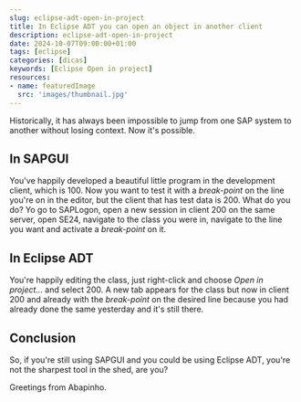 ```yaml
---
slug: eclipse-adt-open-in-project
title: In Eclipse ADT you can open an object in another client
description: eclipse-adt-open-in-project
date: 2024-10-07T09:00:00+01:00
tags: [eclipse]
categories: [dicas]
keywords: [Eclipse Open in project]
resources:
- name: featuredImage
  src: 'images/thumbnail.jpg'
---
```


Historically, it has always been impossible to jump from one SAP system to another without losing context. Now it's possible.

<!--more-->

## In SAPGUI

You've happily developed a beautiful little program in the development client, which is 100. Now you want to test it with a _break-point_ on the line you're on in the editor, but the client that has test data is 200. What do you do? Yo go to SAPLogon, open a new session in client 200 on the same server, open SE24, navigate to the class you were in, navigate to the line you want and activate a _break-point_ on it.

## In Eclipse ADT

You're happily editing the class, just right-click and choose _Open in project..._ and select 200. A new tab appears for the class but now in client 200 and already with the _break-point_ on the desired line because you had already done the same yesterday and it's still there.

## Conclusion

So, if you're still using SAPGUI and you could be using Eclipse ADT, you're not the sharpest tool in the shed, are you?

Greetings from Abapinho.
